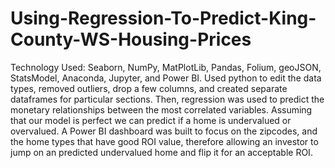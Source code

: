 # Using-Regression-To-Predict-King-County-WS-Housing-Prices
Technology Used: Seaborn, NumPy, MatPlotLib, Pandas, Folium, geoJSON, StatsModel, Anaconda, Jupyter, and Power BI. Used python to edit the data types, removed outliers, drop a few columns, and created separate dataframes for particular sections. Then, regression was used to predict the monetary relationships between the most correlated variables. Assuming that our model is perfect we can predict if a home is undervalued or overvalued. A Power BI dashboard was built to focus on the zipcodes, and the home types that have good ROI value, therefore allowing an investor to jump on an predicted undervalued home and flip it for an acceptable ROI.
